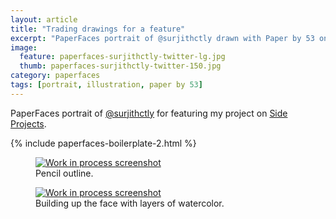 ```yaml
---
layout: article
title: "Trading drawings for a feature"
excerpt: "PaperFaces portrait of @surjithctly drawn with Paper by 53 on an iPad."
image: 
  feature: paperfaces-surjithctly-twitter-lg.jpg
  thumb: paperfaces-surjithctly-twitter-150.jpg
category: paperfaces
tags: [portrait, illustration, paper by 53]
---
```


PaperFaces portrait of [@surjithctly](http://twitter.com/surjithctly) for featuring my project on [Side Projects](http://sideprojects.web3canvas.com/post/55332574657/paperfaces-project-an-experiment-in-humanizing).

{% include paperfaces-boilerplate-2.html %}

<figure>
	<a href="{{ site.url }}/images/paperfaces-surjithctly-process-1-lg.jpg"><img src="{{ site.url }}/images/paperfaces-surjithctly-process-1-600.jpg" alt="Work in process screenshot"></a>
	<figcaption>Pencil outline.</figcaption>
</figure>

<figure>
	<a href="{{ site.url }}/images/paperfaces-surjithctly-process-2-lg.jpg"><img src="{{ site.url }}/images/paperfaces-surjithctly-process-2-600.jpg" alt="Work in process screenshot"></a>
	<figcaption>Building up the face with layers of watercolor.</figcaption>
</figure>
